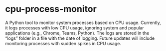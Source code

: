 # cpu-process-monitor
A Python tool to monitor system processes based on CPU usage.  Currently, it logs processes with low CPU usage, ignoring system and popular applications  (e.g., Chrome, Teams, Python). The logs are stored in the “logs” folder in a file with the date of logging. Future updates will include monitoring processes with sudden spikes in CPU usage.
